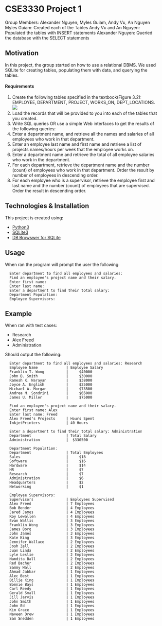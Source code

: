 # CSE3330 Project 1
Group Members: Alexander Nguyen, Myles Guiam, Andy Vu, An Nguyen
Myles Guiam: Created each of the Tables
Andy Vu and An Nguyen: Populated the tables with INSERT statements
Alexander Nguyen: Queried the database with the SELECT statements

## Motivation
In this project, the group started on how to use a relational DBMS. We used SQLite for creating tables, populating them with data, and querying
the tables.

#### Requirements
1. Create the following tables specified in the textbook(Figure 3.2): EMPLOYEE,
DEPARTMENT, PROJECT, WORKS_ON, DEPT_LOCATIONS. <br/><img src="https://github.com/amusealex/cse3330project1/blob/main/images/Figure3-2.PNG"/>
2. Load the records that will be provided to you into each of the tables that you created.
3. Write SQL queries OR use a simple Web interfaces to get the results of the following
queries:
4. Enter a department name, and retrieve all the names and salaries of all employees who work
in that department.
5. Enter an employee last name and first name and retrieve a list of projects names/hours per
week that the employee works on.
6. Enter a department name and retrieve the total of all employee salaries who work in the
department.
7. For each department, retrieve the department name and the number (count) of employees
who work in that department. Order the result by number of employees in descending order.
8. For each employee who is a supervisor, retrieve the employee first and last name and the
number (count) of employees that are supervised. Order the result in descending order.

## Technologies & Installation
This project is created using:
* [Python3](https://www.python.org/)
* [SQLite3](https://www.sqlite.org/index.html)
* [DB Browswer for SQLite](https://sqlitebrowser.org/)

## Usage
When ran the program will prompt the user the following:
```
  Enter department to find all employees and salaries: 
  Find an employee's project name and their salary.
  Enter first name:
  Enter last name:
  Enter a department to find their total salary:
  Department Population: 
  Employee Supervisors: 
```

## Example
When ran with test cases:
* Research
* Alex Freed
* Administration

Should output the following:
```
  Enter department to find all employees and salaries: Research
  Employee Name             | Employee Salary
  Franklin T. Wong          |     $40000
  John B. Smith             |     $30000
  Ramesh K. Narayan         |     $38000
  Joyce A. English          |     $25000
  Michael A. Morgan         |     $73500
  Andrea M. Sondrini        |     $65000
  James U. Miller           |     $75000

  Find an employee's project name and their salary.
  Enter first name: Alex
  Enter last name: Freed
  Alex Freed's Projects     | Hours Spent
  InkjetPrinters            | 40 Hours

  Enter a department to find their total salary: Administration
  Department                | Total Salary
  Administration            |  $330500

  Department Population:
  Department                | Total Employees
  Sales                     |     $18
  Software                  |     $16
  Hardware                  |     $14
  HR                        |     $7
  Research                  |     $7
  Administration            |     $6
  Headquarters              |     $2
  Networking                |     $1

  Employee Supervisors:
  Supervisors               | Employees Supervised
  Alex Freed                | 7 Employees
  Bob Bender                | 4 Employees
  Jared James               | 4 Employees
  Roy Lewallen              | 4 Employees
  Evan Wallis               | 3 Employees
  Franklin Wong             | 3 Employees
  James Borg                | 3 Employees
  John James                | 3 Employees
  Kate King                 | 3 Employees
  Jennifer Wallace          | 2 Employees
  Josh Zell                 | 2 Employees
  Juan Linda                | 2 Employees
  Lyle Leslie               | 2 Employees
  Nandita Ball              | 2 Employees
  Red Bacher                | 2 Employees
  Sammy Hall                | 2 Employees
  Ahmad Jabbar              | 1 Employees
  Alec Best                 | 1 Employees
  Billie King               | 1 Employees
  Bonnie Bays               | 1 Employees
  Carl Reedy                | 1 Employees
  Gerald Small              | 1 Employees
  Jill Jarvis               | 1 Employees
  John Smith                | 1 Employees
  John Ed                   | 1 Employees
  Kim Grace                 | 1 Employees
  Naveen Drew               | 1 Employees
  Sam Snedden               | 1 Employees
```
